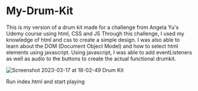 # My-Drum-Kit
This is my version of a drum kit made for a challenge from Angela Yu's Udemy course using html, CSS and JS
Through this challenge, I used my knowledge of html and css to create a simple design.
I was also able to learn about the DOM (Document Object Model) and how to select html elements using javascript.
Using javascript, I was able to add eventListeners as well as audio to the buttons to create the actual functional drumkit.



![Screenshot 2023-03-17 at 18-02-49 Drum Kit](https://user-images.githubusercontent.com/73652750/225971512-c3d348d0-89c7-44e9-b362-004c995d7652.png)

Run index.html and start playing
